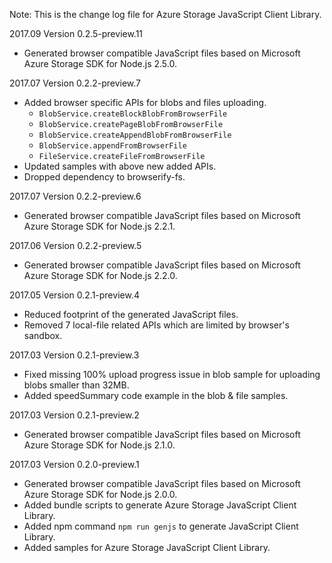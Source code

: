 Note: This is the change log file for Azure Storage JavaScript Client Library.

2017.09 Version 0.2.5-preview.11

* Generated browser compatible JavaScript files based on Microsoft Azure Storage SDK for Node.js 2.5.0.

2017.07 Version 0.2.2-preview.7

* Added browser specific APIs for blobs and files uploading.
    * `BlobService.createBlockBlobFromBrowserFile`
    * `BlobService.createPageBlobFromBrowserFile`
    * `BlobService.createAppendBlobFromBrowserFile`
    * `BlobService.appendFromBrowserFile`
    * `FileService.createFileFromBrowserFile`
* Updated samples with above new added APIs.
* Dropped dependency to browserify-fs.

2017.07 Version 0.2.2-preview.6

* Generated browser compatible JavaScript files based on Microsoft Azure Storage SDK for Node.js 2.2.1.

2017.06 Version 0.2.2-preview.5

* Generated browser compatible JavaScript files based on Microsoft Azure Storage SDK for Node.js 2.2.0.

2017.05 Version 0.2.1-preview.4

* Reduced footprint of the generated JavaScript files.
* Removed 7 local-file related APIs which are limited by browser's sandbox.

2017.03 Version 0.2.1-preview.3

* Fixed missing 100% upload progress issue in blob sample for uploading blobs smaller than 32MB.
* Added speedSummary code example in the blob & file samples.

2017.03 Version 0.2.1-preview.2

* Generated browser compatible JavaScript files based on Microsoft Azure Storage SDK for Node.js 2.1.0.

2017.03 Version 0.2.0-preview.1

* Generated browser compatible JavaScript files based on Microsoft Azure Storage SDK for Node.js 2.0.0.
* Added bundle scripts to generate Azure Storage JavaScript Client Library.
* Added npm command `npm run genjs` to generate JavaScript Client Library.
* Added samples for Azure Storage JavaScript Client Library.